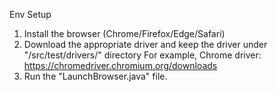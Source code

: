 

Env Setup

1. Install the browser  (Chrome/Firefox/Edge/Safari)
2. Download the appropriate driver and keep the driver under "/src/test/drivers/" directory
    For example,  Chrome driver: https://chromedriver.chromium.org/downloads
3. Run the "LaunchBrowser.java" file. 
